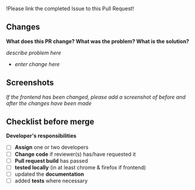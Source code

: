 !Please link the completed Issue to this Pull Request!

## Changes
**What does this PR change? What was the problem? What is the solution?**

*describe problem here*
- *enter change here*

## Screenshots
*If the frontend has been changed, please add a screenshot of before and after the changes have been made*


## Checklist before merge

**Developer's responsibilities**
* [ ] **Assign** one or two developers
* [ ] **Change code** if reviewer(s) has/have requested it
* [ ] **Pull request build** has passed
* [ ] **tested locally** (in at least chrome & firefox if frontend)
* [ ] updated the **documentation**
* [ ] added **tests** where necessary
